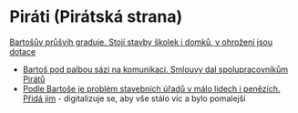 # Piráti (Pirátská strana)

[Bartošův průšvih graduje. Stojí stavby školek i domků, v ohrožení jsou dotace](https://www.idnes.cz/zpravy/domaci/ivan-bartos-digitalizace-stavebni-rizeni-kolaudace.A240820_193746_domaci_vals?zdroj=sph_hp)
  * [Bartoš pod palbou sází na komunikaci. Smlouvy dal spolupracovníkům Pirátů](https://www.novinky.cz/clanek/domaci-bartos-pod-palbou-sazi-na-komunikaci-smlouvy-dal-spolupracovnikum-piratu-40484254)
  * [Podle Bartoše je problém stavebních úřadů v málo lidech i penězích. Přidá jim](https://www.idnes.cz/zpravy/domaci/ministerstvo-pro-mistni-rozvoj-komplikace-digitalni-stavebni-rizeni-ivan-bartos.A240828_122048_domaci_vank) - digitalizuje se, aby vše stálo víc a bylo pomalejší
